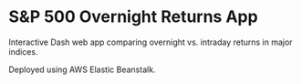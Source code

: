 # S&P 500 Overnight Returns App

Interactive Dash web app comparing overnight vs. intraday returns in major indices.

Deployed using AWS Elastic Beanstalk.
